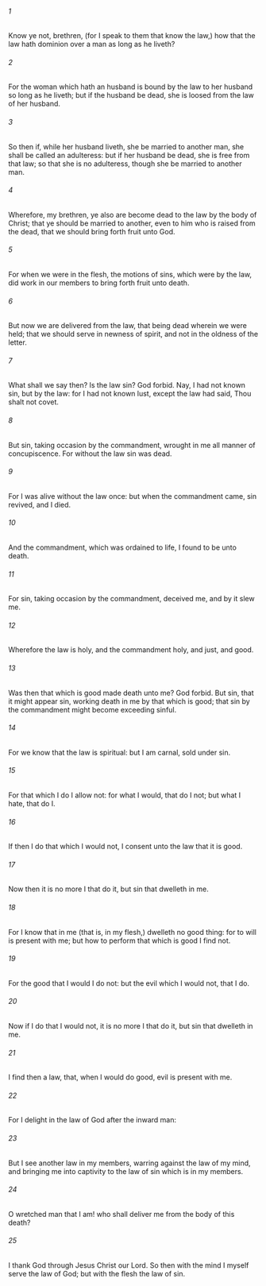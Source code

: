 ###### 1
Know ye not, brethren, (for I speak to them that know the law,) how that the law hath dominion over a man as long as he liveth?

###### 2
For the woman which hath an husband is bound by the law to her husband so long as he liveth; but if the husband be dead, she is loosed from the law of her husband.

###### 3
So then if, while her husband liveth, she be married to another man, she shall be called an adulteress: but if her husband be dead, she is free from that law; so that she is no adulteress, though she be married to another man.

###### 4
Wherefore, my brethren, ye also are become dead to the law by the body of Christ; that ye should be married to another, even to him who is raised from the dead, that we should bring forth fruit unto God.

###### 5
For when we were in the flesh, the motions of sins, which were by the law, did work in our members to bring forth fruit unto death.

###### 6
But now we are delivered from the law, that being dead wherein we were held; that we should serve in newness of spirit, and not in the oldness of the letter.

###### 7
What shall we say then? Is the law sin? God forbid. Nay, I had not known sin, but by the law: for I had not known lust, except the law had said, Thou shalt not covet.

###### 8
But sin, taking occasion by the commandment, wrought in me all manner of concupiscence. For without the law sin was dead.

###### 9
For I was alive without the law once: but when the commandment came, sin revived, and I died.

###### 10
And the commandment, which was ordained to life, I found to be unto death.

###### 11
For sin, taking occasion by the commandment, deceived me, and by it slew me.

###### 12
Wherefore the law is holy, and the commandment holy, and just, and good.

###### 13
Was then that which is good made death unto me? God forbid. But sin, that it might appear sin, working death in me by that which is good; that sin by the commandment might become exceeding sinful.

###### 14
For we know that the law is spiritual: but I am carnal, sold under sin.

###### 15
For that which I do I allow not: for what I would, that do I not; but what I hate, that do I.

###### 16
If then I do that which I would not, I consent unto the law that it is good.

###### 17
Now then it is no more I that do it, but sin that dwelleth in me.

###### 18
For I know that in me (that is, in my flesh,) dwelleth no good thing: for to will is present with me; but how to perform that which is good I find not.

###### 19
For the good that I would I do not: but the evil which I would not, that I do.

###### 20
Now if I do that I would not, it is no more I that do it, but sin that dwelleth in me.

###### 21
I find then a law, that, when I would do good, evil is present with me.

###### 22
For I delight in the law of God after the inward man:

###### 23
But I see another law in my members, warring against the law of my mind, and bringing me into captivity to the law of sin which is in my members.

###### 24
O wretched man that I am! who shall deliver me from the body of this death?

###### 25
I thank God through Jesus Christ our Lord. So then with the mind I myself serve the law of God; but with the flesh the law of sin.

